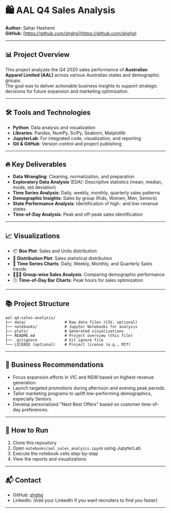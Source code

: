 
# 🛍️ AAL Q4 Sales Analysis

**Author:** Sahar Hashemi  
**GitHub:** [https://github.com/shghg](https://github.com/shghg)

---

## 📊 Project Overview

This project analyzes the Q4 2020 sales performance of **Australian Apparel Limited (AAL)** across various Australian states and demographic groups.  
The goal was to deliver actionable business insights to support strategic decisions for future expansion and marketing optimization.

---

## 🛠️ Tools and Technologies

- **Python**: Data analysis and visualization
- **Libraries**: Pandas, NumPy, SciPy, Seaborn, Matplotlib
- **JupyterLab**: For integrated code, visualization, and reporting
- **Git & GitHub**: Version control and project publishing

---

## 🔥 Key Deliverables

- **Data Wrangling**: Cleaning, normalization, and preparation
- **Exploratory Data Analysis** (EDA): Descriptive statistics (mean, median, mode, std deviation)
- **Time Series Analysis**: Daily, weekly, monthly, quarterly sales patterns
- **Demographic Insights**: Sales by group (Kids, Women, Men, Seniors)
- **State Performance Analysis**: Identification of high- and low-revenue states
- **Time-of-Day Analysis**: Peak and off-peak sales identification

---

## 📈 Visualizations

- 📦 **Box Plot**: Sales and Units distribution
- 🧮 **Distribution Plot**: Sales statistical distribution
- 📆 **Time Series Charts**: Daily, Weekly, Monthly, and Quarterly Sales trends
- 🧑‍🤝‍🧑 **Group-wise Sales Analysis**: Comparing demographic performance
- 🕓 **Time-of-Day Bar Charts**: Peak hours for sales optimization

---

## 📚 Project Structure

```
aal-q4-sales-analysis/
├── data/                 # Raw data files (CSV, optional)
├── notebooks/            # Jupyter Notebooks for analysis
├── plots/                # Generated visualizations
├── README.md             # Project overview (this file)
├── .gitignore            # Git ignore file
└── LICENSE (optional)    # Project license (e.g., MIT)
```

---

## 🎯 Business Recommendations

- Focus expansion efforts in VIC and NSW based on highest revenue generation.
- Launch targeted promotions during afternoon and evening peak periods.
- Tailor marketing programs to uplift low-performing demographics, especially Seniors.
- Develop personalized "Next Best Offers" based on customer time-of-day preferences.

---

## 🚀 How to Run

1. Clone this repository
2. Open `notebooks/aal_sales_analysis.ipynb` using JupyterLab
3. Execute the notebook cells step-by-step
4. View the reports and visualizations

---

## 📬 Contact

- GitHub: [shghg](https://github.com/shghg)
- LinkedIn: (Add your LinkedIn if you want recruiters to find you faster)

---
